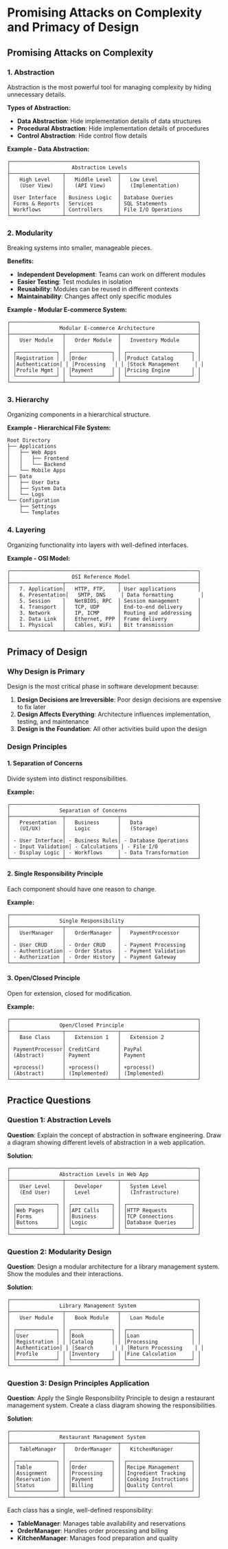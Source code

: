 # Promising Attacks on Complexity and Primacy of Design

## Promising Attacks on Complexity

### 1. Abstraction
Abstraction is the most powerful tool for managing complexity by hiding unnecessary details.

**Types of Abstraction:**
- **Data Abstraction**: Hide implementation details of data structures
- **Procedural Abstraction**: Hide implementation details of procedures
- **Control Abstraction**: Hide control flow details

**Example - Data Abstraction:**
```
┌─────────────────────────────────────────────────────────────┐
│                    Abstraction Levels                       │
├─────────────────┬─────────────────┬─────────────────────────┤
│   High Level    │   Middle Level  │   Low Level             │
│   (User View)   │   (API View)    │   (Implementation)      │
│                 │                 │                         │
│ User Interface  │ Business Logic  │ Database Queries        │
│ Forms & Reports │ Services        │ SQL Statements          │
│ Workflows       │ Controllers     │ File I/O Operations     │
└─────────────────┴─────────────────┴─────────────────────────┘
```

### 2. Modularity
Breaking systems into smaller, manageable pieces.

**Benefits:**
- **Independent Development**: Teams can work on different modules
- **Easier Testing**: Test modules in isolation
- **Reusability**: Modules can be reused in different contexts
- **Maintainability**: Changes affect only specific modules

**Example - Modular E-commerce System:**
```
┌─────────────────────────────────────────────────────────────┐
│                Modular E-commerce Architecture              │
├─────────────────┬─────────────────┬─────────────────────────┤
│   User Module   │   Order Module  │   Inventory Module      │
│                 │                 │                         │
│ ┌─────────────┐ │ ┌─────────────┐ │ ┌─────────────────────┐ │
│ │Registration │ │ │Order        │ │ │Product Catalog      │ │
│ │Authentication│ │ │Processing   │ │ │Stock Management     │ │
│ │Profile Mgmt │ │ │Payment      │ │ │Pricing Engine       │ │
│ └─────────────┘ │ └─────────────┘ │ └─────────────────────┘ │
└─────────────────┴─────────────────┴─────────────────────────┘
```

### 3. Hierarchy
Organizing components in a hierarchical structure.

**Example - Hierarchical File System:**
```
Root Directory
├── Applications
│   ├── Web Apps
│   │   ├── Frontend
│   │   └── Backend
│   └── Mobile Apps
├── Data
│   ├── User Data
│   ├── System Data
│   └── Logs
└── Configuration
    ├── Settings
    └── Templates
```

### 4. Layering
Organizing functionality into layers with well-defined interfaces.

**Example - OSI Model:**
```
┌─────────────────────────────────────────────────────────────┐
│                    OSI Reference Model                      │
├─────────────────┬─────────────────┬─────────────────────────┤
│   7. Application│   HTTP, FTP,    │ User applications       │
│   6. Presentation│   SMTP, DNS     │ Data formatting         │
│   5. Session    │   NetBIOS, RPC  │ Session management      │
│   4. Transport  │   TCP, UDP      │ End-to-end delivery     │
│   3. Network    │   IP, ICMP      │ Routing and addressing  │
│   2. Data Link  │   Ethernet, PPP │ Frame delivery          │
│   1. Physical   │   Cables, WiFi  │ Bit transmission        │
└─────────────────┴─────────────────┴─────────────────────────┘
```

## Primacy of Design

### Why Design is Primary

Design is the most critical phase in software development because:

1. **Design Decisions are Irreversible**: Poor design decisions are expensive to fix later
2. **Design Affects Everything**: Architecture influences implementation, testing, and maintenance
3. **Design is the Foundation**: All other activities build upon the design

### Design Principles

#### 1. Separation of Concerns
Divide system into distinct responsibilities.

**Example:**
```
┌─────────────────────────────────────────────────────────────┐
│                Separation of Concerns                       │
├─────────────────┬─────────────────┬─────────────────────────┤
│   Presentation  │   Business      │   Data                  │
│   (UI/UX)       │   Logic         │   (Storage)             │
│                 │                 │                         │
│ - User Interface│ - Business Rules│ - Database Operations   │
│ - Input Validation│ - Calculations │ - File I/O             │
│ - Display Logic │ - Workflows     │ - Data Transformation   │
└─────────────────┴─────────────────┴─────────────────────────┘
```

#### 2. Single Responsibility Principle
Each component should have one reason to change.

**Example:**
```
┌─────────────────────────────────────────────────────────────┐
│                Single Responsibility                        │
├─────────────────┬─────────────────┬─────────────────────────┤
│   UserManager   │   OrderManager  │   PaymentProcessor      │
│                 │                 │                         │
│ - User CRUD     │ - Order CRUD    │ - Payment Processing    │
│ - Authentication│ - Order Status  │ - Payment Validation    │
│ - Authorization │ - Order History │ - Payment Gateway       │
└─────────────────┴─────────────────┴─────────────────────────┘
```

#### 3. Open/Closed Principle
Open for extension, closed for modification.

**Example:**
```
┌─────────────────────────────────────────────────────────────┐
│                Open/Closed Principle                        │
├─────────────────┬─────────────────┬─────────────────────────┤
│   Base Class    │   Extension 1   │   Extension 2           │
│                 │                 │                         │
│ PaymentProcessor│ CreditCard      │ PayPal                  │
│ (Abstract)      │ Payment         │ Payment                 │
│                 │                 │                         │
│ +process()      │ +process()      │ +process()              │
│ (Abstract)      │ (Implemented)   │ (Implemented)           │
└─────────────────┴─────────────────┴─────────────────────────┘
```

## Practice Questions

### Question 1: Abstraction Levels
**Question**: Explain the concept of abstraction in software engineering. Draw a diagram showing different levels of abstraction in a web application.

**Solution**:
```
┌─────────────────────────────────────────────────────────────┐
│                Abstraction Levels in Web App                │
├─────────────────┬─────────────────┬─────────────────────────┤
│   User Level    │   Developer     │   System Level          │
│   (End User)    │   Level         │   (Infrastructure)      │
│                 │                 │                         │
│ ┌─────────────┐ │ ┌─────────────┐ │ ┌─────────────────────┐ │
│ │Web Pages    │ │ │API Calls    │ │ │HTTP Requests        │ │
│ │Forms        │ │ │Business     │ │ │TCP Connections      │ │
│ │Buttons      │ │ │Logic        │ │ │Database Queries     │ │
│ └─────────────┘ │ └─────────────┘ │ └─────────────────────┘ │
└─────────────────┴─────────────────┴─────────────────────────┘
```

### Question 2: Modularity Design
**Question**: Design a modular architecture for a library management system. Show the modules and their interactions.

**Solution**:
```
┌─────────────────────────────────────────────────────────────┐
│                Library Management System                    │
├─────────────────┬─────────────────┬─────────────────────────┤
│   User Module   │   Book Module   │   Loan Module           │
│                 │                 │                         │
│ ┌─────────────┐ │ ┌─────────────┐ │ ┌─────────────────────┐ │
│ │User         │ │ │Book         │ │ │Loan                 │ │
│ │Registration │ │ │Catalog      │ │ │Processing           │ │
│ │Authentication│ │ │Search       │ │ │Return Processing    │ │
│ │Profile      │ │ │Inventory    │ │ │Fine Calculation     │ │
│ └─────────────┘ │ └─────────────┘ │ └─────────────────────┘ │
└─────────────────┴─────────────────┴─────────────────────────┘
```

### Question 3: Design Principles Application
**Question**: Apply the Single Responsibility Principle to design a restaurant management system. Create a class diagram showing the responsibilities.

**Solution**:
```
┌─────────────────────────────────────────────────────────────┐
│                Restaurant Management System                 │
├─────────────────┬─────────────────┬─────────────────────────┤
│   TableManager  │   OrderManager  │   KitchenManager        │
│                 │                 │                         │
│ ┌─────────────┐ │ ┌─────────────┐ │ ┌─────────────────────┐ │
│ │Table        │ │ │Order        │ │ │Recipe Management    │ │
│ │Assignment   │ │ │Processing   │ │ │Ingredient Tracking  │ │
│ │Reservation  │ │ │Payment      │ │ │Cooking Instructions │ │
│ │Status       │ │ │Billing      │ │ │Quality Control      │ │
│ └─────────────┘ │ └─────────────┘ │ └─────────────────────┘ │
└─────────────────┴─────────────────┴─────────────────────────┘
```

Each class has a single, well-defined responsibility:
- **TableManager**: Manages table availability and reservations
- **OrderManager**: Handles order processing and billing
- **KitchenManager**: Manages food preparation and quality 
